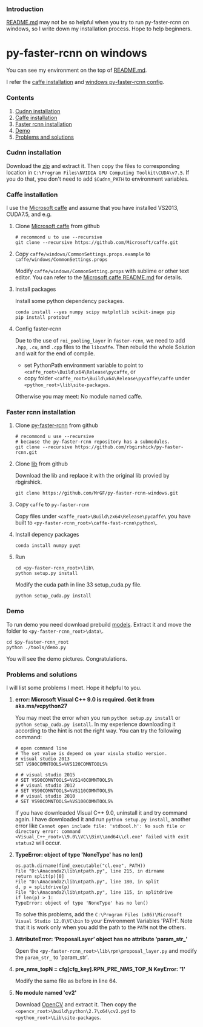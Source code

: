 ### Introduction

[README.md](https://github.com/OneDirection9/py-faster-rcnn/blob/master/README.md) may not be so helpful when you try to run py-faster-rcnn on windows, so I write down my installation process. Hope to help beginners.

# py-faster-rcnn on windows

You can see my environment on the top of [README.md](https://github.com/OneDirection9/py-faster-rcnn/blob/master/README.md).

I refer the [caffe installation](http://www.cnblogs.com/LaplaceAkuir/p/6445189.html) and [windows py-faster-rcnn config](http://www.cnblogs.com/LaplaceAkuir/p/6484500.html).

### Contents

1. [Cudnn installation](#cudnn-installation)
2. [Caffe installation](#caffe-installation)
3. [Faster rcnn installation](#faster-rcnn-installation)
4. [Demo](#demo)
5. [Problems and solutions](#problems-and-solutions)

### Cudnn installation

Download the [zip](https://developer.nvidia.com/rdp/cudnn-download) and extract it. Then copy the files to corresponding location in `C:\Program Files\NVIDIA GPU Computing Toolkit\CUDA\v7.5`.
If you do that, you don't need to add `$Cudnn_PATH` to environment variables.

### Caffe installation

I use the [Microsoft caffe](https://github.com/Microsoft/caffe) and assume that you have installed VS2013, CUDA7.5, and e.g.

1. Clone [Microsoft caffe](https://github.com/Microsoft/caffe) from github

   ```make
   # recommond u to use --recursive
   git clone --recursive https://github.com/Microsoft/caffe.git
   ```

2. Copy `caffe/windows/CommonSettings.props.example` to `caffe/windows/CommonSettings.props`

   Modify `caffe/windows/CommonSetting.props` with sublime or other text editor. You can refer to the [Microsoft caffe README.md](https://github.com/Microsoft/caffe/blob/master/README.md) for details.

3. Install packages
  
   Install some python dependency packages.
  
   ```make
   conda install --yes numpy scipy matplotlib scikit-image pip
   pip install protobuf
   ```
  
4. Config faster-rcnn

   Due to the use of `roi_pooling_layer` in `faster-rcnn`, we need to add `.hpp`, `.cu`, and `.cpp` files to the `libcaffe`. Then rebuild the whole Solution and wait for the end of compile.
  
   - set PythonPath environment variable to point to `<caffe_root>\Build\x64\Release\pycaffe`, or
   - copy folder `<caffe_root>\Build\x64\Release\pycaffe\caffe` under `<python_root>\lib\site-packages`.
   
   Otherwise you may meet: No module named caffe.
   
### Faster rcnn installation

1. Clone [py-faster-rcnn](https://github.com/rbgirshick/py-faster-rcnn) from github
  
   ```make
   # recommond u use --recursive
   # because the py-faster-rcnn repository has a submodules.
   git clone --recursive https://github.com/rbgirshick/py-faster-rcnn.git
   ```
  
2. Clone [lib](https://github.com/MrGF/py-faster-rcnn-windows) from github

   Download the lib and replace it with the original lib provied by rbgirshick.
   
   ```make
   git clone https://github.com/MrGF/py-faster-rcnn-windows.git
   ```
  
3. Copy `caffe` to `py-faster-rcnn`
   
   Copy files under `<caffe_root>\Build\zx64\Release\pycaffe\` you have built to `<py-faster-rcnn_root>\caffe-fast-rcnn\python\`.

4. Install depency packages

   ```make
   conda install numpy pyqt
   ```
  
5. Run
   
   ```make
   cd <py-faster-rcnn_root>\lib\
   python setup.py install
   ```
   
   Modify the cuda path in line 33 setup_cuda.py file.
   
   ```make
   python setup_cuda.py install
   ```
  
### Demo

To run demo you need download prebuild [models](http://www.cs.berkeley.edu/~rbg/faster-rcnn-data). Extract it and move the folder to `<py-faster-rcnn_root>\data\`.

```make
cd $py-faster-rcnn_root
python ./tools/demo.py
```

You will see the demo pictures. Congratulations.

### Problems and solutions

I will list some problems I meet. Hope it helpful to you.

1. **error: Microsoft Visual C++ 9.0 is required. Get it from aka.ms/vcpython27**
   
   You may meet the error when you run `python setup.py install` or `python setup_cuda.py isntall`. In my experience downloading it according to the hint is not the right way. You can try the following command:
   
   ```make
   # open command line
   # The set value is depend on your visula studio version.
   # visual studio 2013
   SET VS90COMNTOOLS=%VS120COMNTOOLS%
  
   # # visual studio 2015
   # SET VS90COMNTOOLS=%VS140COMNTOOLS%
   # # visual studio 2012
   # SET VS90COMNTOOLS=%VS110COMNTOOLS%
   # # visual studio 2010
   # SET VS90COMNTOOLS=%VS100COMNTOOLS%
   ```
  
   If you have downloaded Visual C++ 9.0, uninstall it and try command again. I have downloaded it and run `python setup.py install`, another error like `Cannot open include file: 'stdbool.h': No such file or directory error: command <Visual_C++_root>\\9.0\\VC\\Bin\\amd64\\cl.exe' failed with exit status2` will occur.
  
2. **TypeError: object of type 'NoneType' has no len()**

   ```make
   os.path.dirname(find_executable("cl.exe", PATH))
   File "D:\Anaconda2\lib\ntpath.py", line 215, in dirname
   return split(p)[0]
   File "D:\Anaconda2\lib\ntpath.py", line 180, in split
   d, p = splitdrive(p)
   File "D:\Anaconda2\lib\ntpath.py", line 115, in splitdrive
   if len(p) > 1:
   TypeError: object of type 'NoneType' has no len()
   ```
   
   To solve this problems, add the `C:\Program Files (x86)\Microsoft Visual Studio 12.0\VC\bin` to your Environment Variables 'PATH'. Note that it is work only when you add the path to the `PATH` not the others.

3. **AttributeError: ‘ProposalLayer’ object has no attribute ‘param_str_’**

   Open the `<py-faster-rcnn_root>\lib\rpn\proposal_layer.py` and modify the `param_str_` to 'param_str'.
   
4. **pre_nms_topN  = cfg[cfg_key].RPN_PRE_NMS_TOP_N KeyError: '1'**

   Modify the same file as before in line 64.

5. **No module named 'cv2'**
   
   Download [OpenCV](http://opencv.org/) and extract it. Then copy the `<opencv_root>\build\python\2.7\x64\cv2.pyd` to `<python_root>\Lib\site-packages`.
